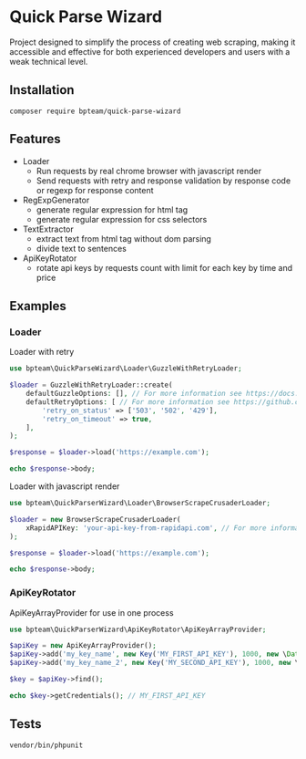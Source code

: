 # Quick Parse Wizard

Project designed to simplify the process of creating web scraping, making it accessible and effective for both experienced developers and users with a weak technical level.

## Installation

```
composer require bpteam/quick-parse-wizard
```

## Features

- Loader
  - Run requests by real chrome browser with javascript render
  - Send requests with retry and response validation by response code or regexp for response content
- RegExpGenerator 
  - generate regular expression for html tag 
  - generate regular expression for css selectors
- TextExtractor
  - extract text from html tag without dom parsing
  - divide text to sentences 
- ApiKeyRotator
  - rotate api keys by requests count with limit for each key by time and price 

## Examples

### Loader

Loader with retry

```php
use bpteam\QuickParseWizard\Loader\GuzzleWithRetryLoader;

$loader = GuzzleWithRetryLoader::create(
    defaultGuzzleOptions: [], // For more information see https://docs.guzzlephp.org/en/stable/request-options.html
    defaultRetryOptions: [ // For more information see https://github.com/caseyamcl/guzzle_retry_middleware?tab=readme-ov-file#options
        'retry_on_status' => ['503', '502', '429'],
        'retry_on_timeout' => true,
    ],   
);

$response = $loader->load('https://example.com');

echo $response->body;
```

Loader with javascript render

```php
use bpteam\QuickParserWizard\Loader\BrowserScrapeCrusaderLoader;

$loader = new BrowserScrapeCrusaderLoader(
    xRapidAPIKey: 'your-api-key-from-rapidapi.com', // For more information see https://rapidapi.com/bpt22/api/scrapecrusader
);

$response = $loader->load('https://example.com');

echo $response->body;
```

### ApiKeyRotator

ApiKeyArrayProvider for use in one process

```php
use bpteam\QuickParserWizard\ApiKeyRotator\ApiKeyArrayProvider;

$apiKey = new ApiKeyArrayProvider();
$apiKey->add('my_key_name', new Key('MY_FIRST_API_KEY'), 1000, new \DateInterval('PT1M'));
$apiKey->add('my_key_name_2', new Key('MY_SECOND_API_KEY'), 1000, new \DateInterval('PT1M'));

$key = $apiKey->find();

echo $key->getCredentials(); // MY_FIRST_API_KEY
```

## Tests

```
vendor/bin/phpunit
```
